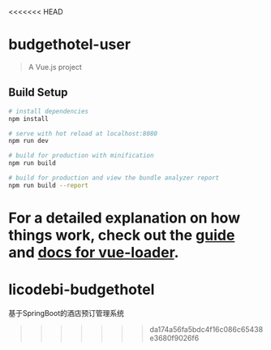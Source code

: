 <<<<<<< HEAD
# budgethotel-user

> A Vue.js project

## Build Setup

``` bash
# install dependencies
npm install

# serve with hot reload at localhost:8080
npm run dev

# build for production with minification
npm run build

# build for production and view the bundle analyzer report
npm run build --report
```

For a detailed explanation on how things work, check out the [guide](http://vuejs-templates.github.io/webpack/) and [docs for vue-loader](http://vuejs.github.io/vue-loader).
=======
# licodebi-budgethotel
基于SpringBoot的酒店预订管理系统
>>>>>>> da174a56fa5bdc4f16c086c65438e3680f9026f6
